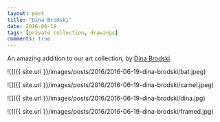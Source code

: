 ```yaml
---
layout: post
title: "Dina Brodski"
date: 2016-06-19
tags: [private collection, drawings]
comments: true
---
```

An amazing addition to our art collection, by [Dina Brodski](http://dinabrodsky.com).

![]({{ site.url }}/images/posts/2016/2016-06-19-dina-brodski/bat.jpeg)

![]({{ site.url }}/images/posts/2016/2016-06-19-dina-brodski/camel.jpeg)

![]({{ site.url }}/images/posts/2016/2016-06-19-dina-brodski/dina.jpg)

![]({{ site.url }}/images/posts/2016/2016-06-19-dina-brodski/framed.jpg)

